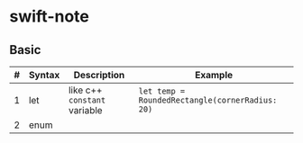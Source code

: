 # swift-note

## Basic
| # | Syntax | Description | Example |
|---| ----- | ----------- | --------- |
|1| let | like c++ `constant` variable | ` let temp = RoundedRectangle(cornerRadius: 20) ` |
|2| enum | | |
